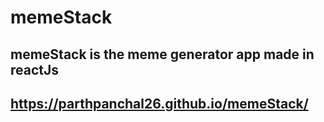 # memeStack

## memeStack is the meme generator app made in reactJs

## https://parthpanchal26.github.io/memeStack/